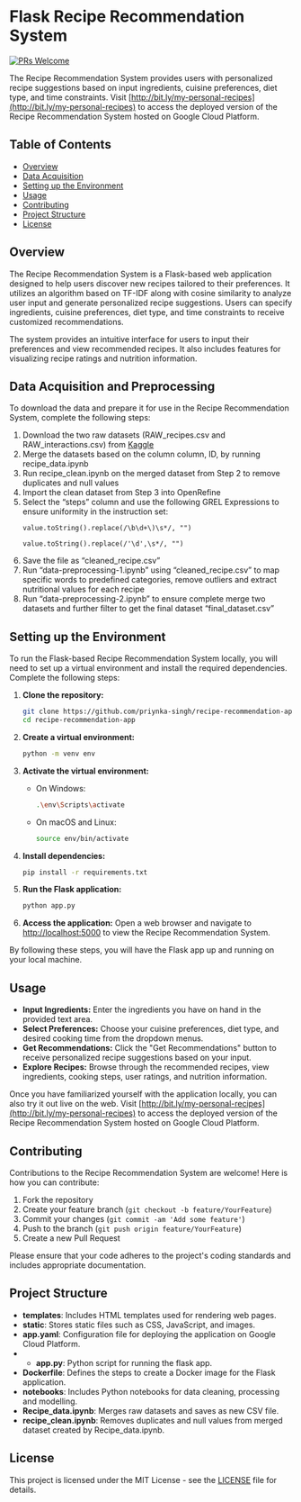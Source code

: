 # Flask Recipe Recommendation System
[![PRs Welcome](https://img.shields.io/badge/PRs-welcome-green.svg)](https://github.com/priynka-singh/recipe-recommendation-app/pull/new/master)

The Recipe Recommendation System provides users with personalized recipe suggestions based on input ingredients, cuisine preferences, diet type, and time constraints.
Visit [http://bit.ly/my-personal-recipes](http://bit.ly/my-personal-recipes) to access the deployed version of the Recipe Recommendation System hosted on Google Cloud Platform.

## Table of Contents
- [Overview](#overview)
- [Data Acquisition](#data-acquisition)
- [Setting up the Environment](#setting-up-the-environment)
- [Usage](#usage)
- [Contributing](#contributing)
- [Project Structure](#project-structure)
- [License](#license)

## Overview
The Recipe Recommendation System is a Flask-based web application designed to help users discover new recipes tailored to their preferences. It utilizes an algorithm based on TF-IDF along with cosine similarity to analyze user input and generate personalized recipe suggestions. Users can specify ingredients, cuisine preferences, diet type, and time constraints to receive customized recommendations.

The system provides an intuitive interface for users to input their preferences and view recommended recipes. It also includes features for visualizing recipe ratings and nutrition information.

## Data Acquisition and Preprocessing

To download the data and prepare it for use in the Recipe Recommendation System, complete the following steps:

1. Download the two raw datasets (RAW_recipes.csv and RAW_interactions.csv) from [Kaggle](https://www.kaggle.com/datasets/shuyangli94/food-com-recipes-and-user-interactions/data)
2. Merge the datasets based on the column column, ID, by running recipe_data.ipynb
3. Run recipe_clean.ipynb on the merged dataset from Step 2 to remove duplicates and null values
4. Import the clean dataset from Step 3 into OpenRefine
5. Select the “steps” column and use the following GREL Expressions to ensure uniformity in the instruction set:
    ```
    value.toString().replace(/\b\d+\)\s*/, "")
    ```
    ```
    value.toString().replace(/'\d',\s*/, "")
    ```
6. Save the file as “cleaned_recipe.csv”
7. Run “data-preprocessing-1.ipynb” using “cleaned_recipe.csv” to map specific words to predefined categories, remove outliers and extract nutritional values for each recipe
8. Run “data-preprocessing-2.ipynb” to ensure complete merge two datasets and further filter to get the final dataset “final_dataset.csv”



## Setting up the Environment

To run the Flask-based Recipe Recommendation System locally, you will need to set up a virtual environment and install the required dependencies. Complete the following steps:

1. **Clone the repository:**
    ```sh
    git clone https://github.com/priynka-singh/recipe-recommendation-app.git
    cd recipe-recommendation-app
    ```

2. **Create a virtual environment:**
    ```sh
    python -m venv env
    ```

3. **Activate the virtual environment:**
    - On Windows:
        ```sh
        .\env\Scripts\activate
        ```
    - On macOS and Linux:
        ```sh
        source env/bin/activate
        ```

4. **Install dependencies:**
    ```sh
    pip install -r requirements.txt
    ```

5. **Run the Flask application:**
    ```sh
    python app.py
    ```

6. **Access the application:**
    Open a web browser and navigate to [http://localhost:5000](http://localhost:5000) to view the Recipe Recommendation System.

By following these steps, you will have the Flask app up and running on your local machine.

## Usage
- **Input Ingredients:** Enter the ingredients you have on hand in the provided text area.
- **Select Preferences:** Choose your cuisine preferences, diet type, and desired cooking time from the dropdown menus.
- **Get Recommendations:** Click the "Get Recommendations" button to receive personalized recipe suggestions based on your input.
- **Explore Recipes:** Browse through the recommended recipes, view ingredients, cooking steps, user ratings, and nutrition information.

Once you have familiarized yourself with the application locally, you can also try it out live on the web. Visit [http://bit.ly/my-personal-recipes](http://bit.ly/my-personal-recipes) to access the deployed version of the Recipe Recommendation System hosted on Google Cloud Platform.


## Contributing
Contributions to the Recipe Recommendation System are welcome! Here is how you can contribute:

1. Fork the repository
2. Create your feature branch (`git checkout -b feature/YourFeature`)
3. Commit your changes (`git commit -am 'Add some feature'`)
4. Push to the branch (`git push origin feature/YourFeature`)
5. Create a new Pull Request

Please ensure that your code adheres to the project's coding standards and includes appropriate documentation.

## Project Structure

- **templates**: Includes HTML templates used for rendering web pages.
- **static**: Stores static files such as CSS, JavaScript, and images.
- **app.yaml**: Configuration file for deploying the application on Google Cloud Platform.
- - **app.py**: Python script for running the flask app.
- **Dockerfile**: Defines the steps to create a Docker image for the Flask application.
- **notebooks**: Includes Python notebooks for data cleaning, processing and modelling.
- **Recipe_data.ipynb**: Merges raw datasets and saves as new CSV file.
- **recipe_clean.ipynb**: Removes duplicates and null values from merged dataset created by Recipe_data.ipynb.
  
## License
This project is licensed under the MIT License - see the [LICENSE](LICENSE) file for details.
